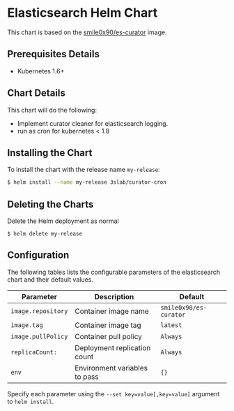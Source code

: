 # Elasticsearch Helm Chart

This chart is based on the [smile0x90/es-curator](https://hub.docker.com/r/smile0x90/es-curator/) image.

## Prerequisites Details

* Kubernetes 1.6+

## Chart Details
This chart will do the following:

* Implement curator cleaner for elasticsearch logging.
* run as cron for kubernetes < 1.8

## Installing the Chart

To install the chart with the release name `my-release`:

```bash
$ helm install --name my-release 3slab/curator-cron
```

## Deleting the Charts

Delete the Helm deployment as normal

```
$ helm delete my-release
```

## Configuration

The following tables lists the configurable parameters of the elasticsearch chart and their default values.

|              Parameter               |                             Description                             |               Default                |
| ------------------------------------ | ------------------------------------------------------------------- | ------------------------------------ |
| `image.repository`                   | Container image name                                                | `smile0x90/es-curator`               |
| `image.tag`                          | Container image tag                                                 | `latest`                             |
| `image.pullPolicy`                   | Container pull policy                                               | `Always`                             |
| `replicaCount:`                      | Deployment replication count                                        | `Always`                             |
| `env`                                | Environment variables to pass                                       | `{}`                             |


Specify each parameter using the `--set key=value[,key=value]` argument to `helm install`.
